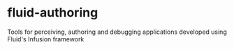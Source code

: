 # fluid-authoring
Tools for perceiving, authoring and debugging applications developed using Fluid's Infusion framework
